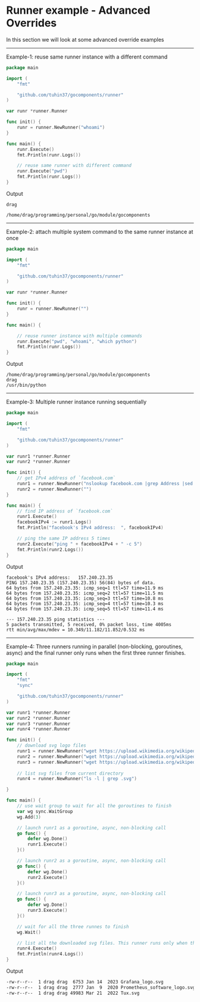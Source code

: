 # Runner example - Advanced Overrides

In this section we will look at some advanced override examples

---

Example-1: reuse same runner instance with a different command

```go
package main

import (
    "fmt"

    "github.com/tuhin37/gocomponents/runner"
)

var runr *runner.Runner

func init() {
    runr = runner.NewRunner("whoami")
}

func main() {
    runr.Execute()
    fmt.Println(runr.Logs())

    // reuse same runner with different command
    runr.Execute("pwd")
    fmt.Println(runr.Logs())
}
```

Output

```shell
drag

/home/drag/programming/personal/go/module/gocomponents
```

---

Example-2: attach multiple system command to the same runner instance at once

```go
package main

import (
    "fmt"

    "github.com/tuhin37/gocomponents/runner"
)

var runr *runner.Runner

func init() {
    runr = runner.NewRunner("")
}

func main() {

    // reuse runner instance with multiple commands
    runr.Execute("pwd", "whoami", "which python")
    fmt.Println(runr.Logs())
}
```

Output

```shell
/home/drag/programming/personal/go/module/gocomponents
drag
/usr/bin/python
```

---

Example-3: Multiple runner instance running sequentially

```go
package main

import (
    "fmt"

    "github.com/tuhin37/gocomponents/runner"
)

var runr1 *runner.Runner
var runr2 *runner.Runner

func init() {
    // get IPv4 address of `facebook.com`
    runr1 = runner.NewRunner("nslookup facebook.com |grep Address |sed -n '2p' |awk '{print $2}'")
    runr2 = runner.NewRunner("")
}

func main() {
    // find IP address of `facebook.com`
    runr1.Execute()
    facebookIPv4 := runr1.Logs()
    fmt.Println("facebook's IPv4 address:  ", facebookIPv4)

    // ping the same IP address 5 times
    runr2.Execute("ping " + facebookIPv4 + " -c 5")
    fmt.Println(runr2.Logs())
}
```

Output

```shell
facebook's IPv4 address:   157.240.23.35
PING 157.240.23.35 (157.240.23.35) 56(84) bytes of data.
64 bytes from 157.240.23.35: icmp_seq=1 ttl=57 time=11.9 ms
64 bytes from 157.240.23.35: icmp_seq=2 ttl=57 time=11.5 ms
64 bytes from 157.240.23.35: icmp_seq=3 ttl=57 time=10.8 ms
64 bytes from 157.240.23.35: icmp_seq=4 ttl=57 time=10.3 ms
64 bytes from 157.240.23.35: icmp_seq=5 ttl=57 time=11.4 ms

--- 157.240.23.35 ping statistics ---
5 packets transmitted, 5 received, 0% packet loss, time 4005ms
rtt min/avg/max/mdev = 10.349/11.182/11.852/0.532 ms
```

---

Example-4: Three runners running in parallel (non-blocking, goroutines, async) and the final runner only runs when the first three runner finishes.

```go
package main

import (
	"fmt"
	"sync"

	"github.com/tuhin37/gocomponents/runner"
)

var runr1 *runner.Runner
var runr2 *runner.Runner
var runr3 *runner.Runner
var runr4 *runner.Runner

func init() {
    // download svg logo files
	runr1 = runner.NewRunner("wget https://upload.wikimedia.org/wikipedia/commons/3/38/Prometheus_software_logo.svg")
	runr2 = runner.NewRunner("wget https://upload.wikimedia.org/wikipedia/commons/a/a1/Grafana_logo.svg")
	runr3 = runner.NewRunner("wget https://upload.wikimedia.org/wikipedia/commons/3/35/Tux.svg")
	
    // list svg files from current directory
    runr4 = runner.NewRunner("ls -l | grep .svg")

}

func main() {
	// use wait group to wait for all the goroutines to finish
	var wg sync.WaitGroup
	wg.Add(3)

	// launch runr1 as a goroutine, async, non-blocking call
	go func() {
		defer wg.Done()
		runr1.Execute()
	}()

	// launch runr2 as a goroutine, async, non-blocking call
	go func() {
		defer wg.Done()
		runr2.Execute()
	}()

	// launch runr3 as a goroutine, async, non-blocking call
	go func() {
		defer wg.Done()
		runr3.Execute()
	}()

	// wait for all the three runnes to finish
	wg.Wait()

	// list all the downloaded svg files. This runner runs only when the above three runners finish
	runr4.Execute()
	fmt.Println(runr4.Logs())
}
```



Output

```sh
-rw-r--r--  1 drag drag  6753 Jan 14  2023 Grafana_logo.svg
-rw-r--r--  1 drag drag  2777 Jan  9  2020 Prometheus_software_logo.svg
-rw-r--r--  1 drag drag 49983 Mar 21  2022 Tux.svg
```
